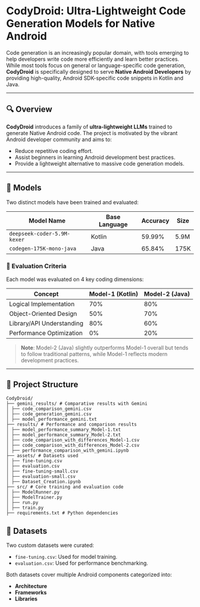 # CodyDroid: Ultra-Lightweight Code Generation Models for Native Android

Code generation is an increasingly popular domain, with tools emerging to help developers write code more efficiently and learn better practices. While most tools focus on general or language-specific code generation, **CodyDroid** is specifically designed to serve **Native Android Developers** by providing high-quality, Android SDK-specific code snippets in Kotlin and Java.

---

## 🔍 Overview

**CodyDroid** introduces a family of **ultra-lightweight LLMs** trained to generate Native Android code. The project is motivated by the vibrant Android developer community and aims to:
- Reduce repetitive coding effort.
- Assist beginners in learning Android development best practices.
- Provide a lightweight alternative to massive code generation models.

---

## 🧠 Models

Two distinct models have been trained and evaluated:

| Model Name                     | Base Language | Accuracy | Size     |
|-------------------------------|---------------|----------|----------|
| `deepseek-coder-5.9M-kexer`   | Kotlin        | 59.99%   | 5.9M     |
| `codegen-175K-mono-java`      | Java          | 65.84%   | 175K     |

### 🎯 Evaluation Criteria

Each model was evaluated on 4 key coding dimensions:

| Concept                  | Model-1 (Kotlin) | Model-2 (Java) |
|--------------------------|------------------|----------------|
| Logical Implementation   | 70%              | 80%            |
| Object-Oriented Design   | 50%              | 70%            |
| Library/API Understanding| 80%              | 60%            |
| Performance Optimization | 0%               | 20%            |

> **Note**: Model-2 (Java) slightly outperforms Model-1 overall but tends to follow traditional patterns, while Model-1 reflects modern development practices.

---

## 📁 Project Structure

```
CodyDroid/
├── gemini_results/ # Comparative results with Gemini 
│ ├── code_comparison_gemini.csv
│ ├── code_generation_gemini.csv
│ ├── model_performance_gemini.txt
├── results/ # Performance and comparison results
│ ├── model_performance_summary_Model-1.txt
│ ├── model_performance_summary_Model-2.txt
│ ├── code_comparison_with_differences_Model-1.csv
│ ├── code_comparison_with_differences_Model-2.csv
│ ├── performance_comparison_with_gemini.ipynb
├── assets/ # Datasets used
│ ├── fine-tuning.csv
│ ├── evaluation.csv
│ ├── fine-tuning-small.csv
│ ├── evaluation-small.csv
│ ├── Dataset_Creation.ipynb
├── src/ # Core training and evaluation code
│ ├── ModelRunner.py
│ ├── ModelTrainer.py
│ ├── run.py
│ ├── train.py
├── requirements.txt # Python dependencies
```

## 🧪 Datasets

Two custom datasets were curated:

- `fine-tuning.csv`: Used for model training.
- `evaluation.csv`: Used for performance benchmarking.

Both datasets cover multiple Android components categorized into:
- **Architecture**
- **Frameworks**
- **Libraries**
